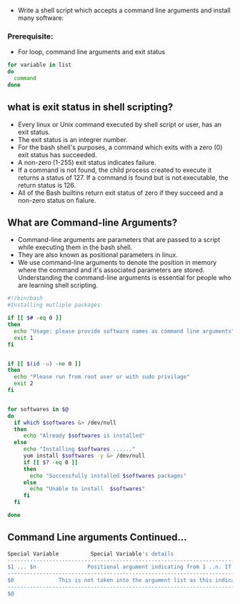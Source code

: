 - Write a shell script which accepts a command line arguments and install many software:
### Prerequisite:
- For loop, command line arguments and exit status

```bash
for variable in list
do 
  command
done
```
## what is exit status in shell scripting?
- Every linux or Unix command executed by shell script or user, has an exit status.
- The exit status is an integrer number.
- For the bash shell's purposes, a command which exits with a zero (0) exit status has succeeded.
- A non-zero (1-255) exit status indicates failure.
- If a command is not found, the child process created to execute it returns  a status of 127. If a command is found but is not executable, the return status is 126.
- All of the Bash builtins return exit status of zero if they succeed and a non-zero status on fialure.
## What are Command-line Arguments?
- Command-line arguments are parameters that are passed to a script while executing them in the bash shell.
- They are also known as positional parameters in linux.
- We use command-line arguments to denote the position in memory where the command and it's associated parameters are stored. Understanding the command-line arguments is essential for people who are learning shell scripting.
```bash
#!/bin/bash
#Installing mutliple packages

if [[ $# -eq 0 ]]
then
  echo "Usage: please provide software names as command line arguments"
  exit 1
fi


if [[ $(id -u) -ne 0 ]]
then
  echo "Please run from root user or with sudo privilage"
  exit 2
fi


for softwares in $@
do
  if which $softwares &> /dev/null
  then
     echo "Already $softwares is installed"
  else
     echo "Installing $softwares ......"
     yum install $softwares -y &> /dev/null
     if [[ $? -eq 0 ]]
     then
       echo "Successfully installed $softwares packages"
     else
       echo "Unable to install  $softwares"
     fi
  fi

done
```

## Command Line arguments Continued...
```bash 
Special Variable          Special Variable's details
-----------------------------------------------------------------------------------------------------------------------------------------------
$1 ... $n                Positional argument indicating from 1 ..n. If the argument is like 10, 11 onwards, it has to be indicated as ${10},${11}         
----------------------------------------------------------------------------------------------------------------------------------------------------
$0              This is not taken into the argument list as this indicates the "name" of the shell program. In the above example, $0 is "disPlyArgum.sh" 
-----------------------------------------------------------------------------------------------------------------------------------------------------
$@
```
